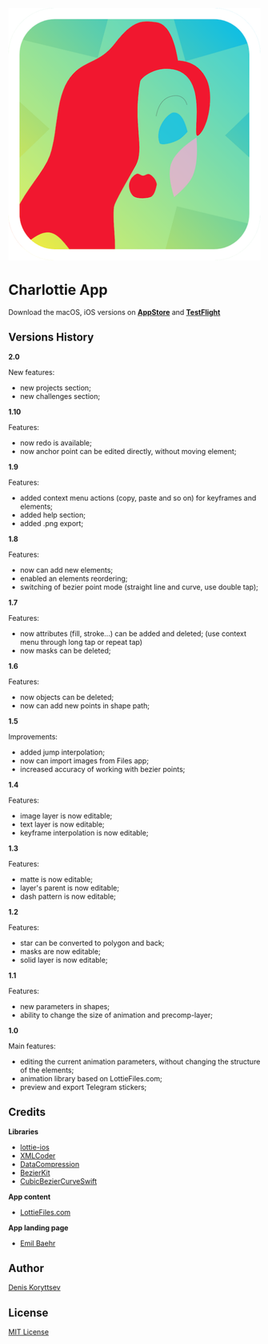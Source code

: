 <p align="center">
    <img src="assets/appicon.png">
</p>

# Charlottie App

Download the macOS, iOS versions on **[AppStore](https://apps.apple.com/app/id1585679549)** and **[TestFlight](https://testflight.apple.com/join/AwyGVVVl)**

## Versions History

**2.0**

New features:
- new projects section;
- new challenges section;

**1.10**

Features:
- now redo is available;
- now anchor point can be edited directly, without moving element;

**1.9**

Features:
- added context menu actions (copy, paste and so on) for keyframes and elements;
- added help section;
- added .png export;

**1.8**

Features:
- now can add new elements;
- enabled an elements reordering;
- switching of bezier point mode (straight line and curve, use double tap);

**1.7**

Features:
- now attributes (fill, stroke...) can be added and deleted; (use context menu through long tap or repeat tap)
- now masks can be deleted;

**1.6**

Features:
- now objects can be deleted;
- now can add new points in shape path;

**1.5**

Improvements:
- added jump interpolation;
- now can import images from Files app;
- increased accuracy of working with bezier points;

**1.4**

Features:
- image layer is now editable;
- text layer is now editable;
- keyframe interpolation is now editable;

**1.3**

Features:
- matte is now editable;
- layer's parent is now editable;
- dash pattern is now editable;

**1.2**

Features:
- star can be converted to polygon and back;
- masks are now editable;
- solid layer is now editable;

**1.1**

Features:
- new parameters in shapes;
- ability to change the size of animation and precomp-layer;

**1.0**

Main features:

- editing the current animation parameters, without changing the structure of the elements;
- animation library based on LottieFiles.com;
- preview and export Telegram stickers;

## Credits

**Libraries**

- [lottie-ios](https://github.com/airbnb/lottie-ios)
- [XMLCoder](https://github.com/MaxDesiatov/XMLCoder)
- [DataCompression](https://github.com/mw99/DataCompression)
- [BezierKit](https://github.com/hfutrell/BezierKit)
- [CubicBezierCurveSwift](https://github.com/Onaeem26/CubicBezierCurveSwift)

**App content**

- [LottieFiles.com](lottiefiles.com)

**App landing page**

- [Emil Baehr](https://emilbaehr.com/)

## Author
[Denis Koryttsev]()

## License
[MIT License](LICENSE)
